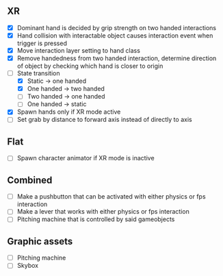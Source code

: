 ## XR
 - [x] Dominant hand is decided by grip strength on two handed interactions
 - [x] Hand collision with interactable object causes interaction event when trigger is pressed
 - [x] Move interaction layer setting to hand class
 - [x] Remove handedness from two handed interaction, determine direction of object by checking which hand is closer to origin
 - [ ] State transition
    - [x] Static -> one handed
    - [x] One handed -> two handed
    - [ ] Two handed -> one handed
    - [ ] One handed -> static
 - [x] Spawn hands only if XR mode active
 - [ ] Set grab by distance to forward axis instead of directly to axis

## Flat
 - [ ] Spawn character animator if XR mode is inactive

## Combined
 - [ ] Make a pushbutton that can be activated with either physics or fps interaction
 - [ ] Make a lever that works with either physics or fps interaction
 - [ ] Pitching machine that is controlled by said gameobjects

## Graphic assets
 - [ ] Pitching machine
 - [ ] Skybox